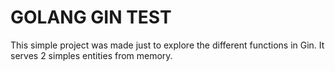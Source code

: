 # GOLANG GIN TEST

This simple project was made just to explore the different functions in Gin. It serves 2 simples entities from memory.